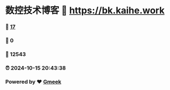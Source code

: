 # 数控技术博客 :link: https://bk.kaihe.work 
### :page_facing_up: [17](https://bk.kaihe.work/tag.html) 
### :speech_balloon: 0 
### :hibiscus: 12543 
### :alarm_clock: 2024-10-15 20:43:38 
### Powered by :heart: [Gmeek](https://github.com/Meekdai/Gmeek)
